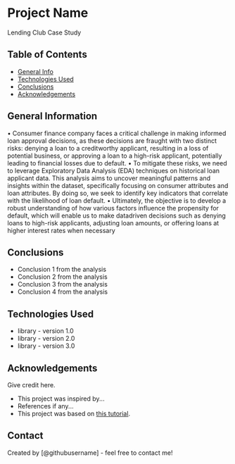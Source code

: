 # Project Name
Lending Club Case Study


## Table of Contents
* [General Info](#general-information)
* [Technologies Used](#technologies-used)
* [Conclusions](#conclusions)
* [Acknowledgements](#acknowledgements)

<!-- You can include any other section that is pertinent to your problem -->

## General Information
• Consumer finance company faces a critical challenge in making informed loan
  approval decisions, as these decisions are fraught with two distinct risks: denying
  a loan to a creditworthy applicant, resulting in a loss of potential business, or
  approving a loan to a high-risk applicant, potentially leading to financial losses
  due to default.
• To mitigate these risks, we need to leverage Exploratory Data Analysis (EDA)
  techniques on historical loan applicant data. This analysis aims to uncover
  meaningful patterns and insights within the dataset, specifically focusing on
  consumer attributes and loan attributes. By doing so, we seek to identify key
  indicators that correlate with the likelihood of loan default.
• Ultimately, the objective is to develop a robust understanding of how various
  factors influence the propensity for default, which will enable us to make datadriven
  decisions such as denying loans to high-risk applicants, adjusting loan
  amounts, or offering loans at higher interest rates when necessary

<!-- You don't have to answer all the questions - just the ones relevant to your project. -->

## Conclusions
- Conclusion 1 from the analysis
- Conclusion 2 from the analysis
- Conclusion 3 from the analysis
- Conclusion 4 from the analysis

<!-- You don't have to answer all the questions - just the ones relevant to your project. -->


## Technologies Used
- library - version 1.0
- library - version 2.0
- library - version 3.0

<!-- As the libraries versions keep on changing, it is recommended to mention the version of library used in this project -->

## Acknowledgements
Give credit here.
- This project was inspired by...
- References if any...
- This project was based on [this tutorial](https://www.example.com).


## Contact
Created by [@githubusername] - feel free to contact me!
